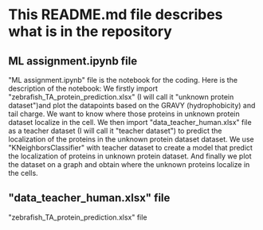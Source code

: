 # This README.md file describes what is in the repository

## ML assignment.ipynb file
  "ML assignment.ipynb" file is the notebook for the coding. Here is the description of the notebook:
We firstly import "zebrafish_TA_protein_prediction.xlsx" (I will call it "unknown protein dataset")and plot the datapoints based on the GRAVY (hydrophobicity) and tail charge. We want to know where those proteins in unknown protein dataset localize in the cell. 
  We then import "data_teacher_human.xlsx" file as a teacher dataset (I will call it "teacher dataset") to predict the localization of the proteins in the unknown protein dataset dataset. We use "KNeighborsClassifier" with teacher dataset to create a model that predict the localization of proteins in unknown protein dataset.
And finally we plot the dataset on a graph and obtain where the unknown proteins localize in the cells.


## "data_teacher_human.xlsx" file
"zebrafish_TA_protein_prediction.xlsx" file 
